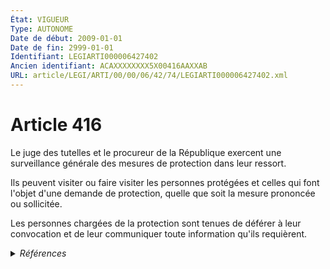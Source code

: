 ```yaml
---
État: VIGUEUR
Type: AUTONOME
Date de début: 2009-01-01
Date de fin: 2999-01-01
Identifiant: LEGIARTI000006427402
Ancien identifiant: ACAXXXXXXXX5X00416AAXXAB
URL: article/LEGI/ARTI/00/00/06/42/74/LEGIARTI000006427402.xml
---
```


<h1>Article 416</h1>

Le juge des tutelles et le procureur de la République exercent une surveillance
générale des mesures de protection dans leur ressort.<br />

Ils peuvent visiter ou faire visiter les personnes protégées et celles qui font
l'objet d'une demande de protection, quelle que soit la mesure prononcée ou
sollicitée.<br />

Les personnes chargées de la protection sont tenues de déférer à leur
convocation et de leur communiquer toute information qu'ils requièrent.


<details>
  <summary><em>Références</em></summary>

  <h2>Articles faisant référence à l'article</h2>
  
  <ul>
    <li>
      <a href="https://legal.tricoteuses.fr//redirection/LEGIARTI000006284898?vers=git&vers=legifrance">LOI n° 2007-308 du 5 mars 2007 portant réforme de la protection juridique des majeurs - article 7 ENTIEREMENT_MODIF</a> MODIFICATION cible
    </li>
  </ul>
  
  <h2>Références faites par l'article</h2>
  
  <ul>
    <li>
      2007-03-05 MODIFICATION source <a href="https://legal.tricoteuses.fr//redirection/LEGIARTI000006284898?vers=git&vers=legifrance">LOI n° 2007-308 du 5 mars 2007 portant réforme de la protection juridique des majeurs - article 7 ENTIEREMENT_MODIF</a>
    </li>
    <li>
      2999-01-01 CITATION cible <a href="https://legal.tricoteuses.fr//redirection/LEGIARTI000006428210?vers=git&vers=legifrance">Code civil - article 494 AUTONOME VIGUEUR, en vigueur depuis le 2009-01-01</a>
    </li>
    <li>
      2999-01-01 CITATION cible <a href="https://legal.tricoteuses.fr//redirection/LEGIARTI000036514191?vers=git&vers=legifrance">Code de l'action sociale et des familles - article L472-10 AUTONOME VIGUEUR, en vigueur depuis le 2018-01-19</a>
    </li>
    <li>
      2999-01-01 CITATION cible <a href="https://legal.tricoteuses.fr//redirection/LEGIARTI000026568361?vers=git&vers=legifrance">Code de l'action sociale et des familles - article L554-6 AUTONOME VIGUEUR, en vigueur depuis le 2012-11-04</a>
    </li>
    <li>
      2999-01-01 CITATION cible <a href="https://legal.tricoteuses.fr//redirection/LEGIARTI000026568736?vers=git&vers=legifrance">Code de l'action sociale et des familles - article L564-6 AUTONOME VIGUEUR, en vigueur depuis le 2012-11-04</a>
    </li>
    <li>
      2999-01-01 CITATION cible <a href="https://legal.tricoteuses.fr//redirection/LEGIARTI000026569018?vers=git&vers=legifrance">Code de l'action sociale et des familles - article L574-6 AUTONOME VIGUEUR, en vigueur depuis le 2012-11-04</a>
    </li>
    <li>
      2999-01-01 CITATION cible <a href="https://legal.tricoteuses.fr//redirection/LEGIARTI000020031184?vers=git&vers=legifrance">Code de procédure civile - article 1212 AUTONOME VIGUEUR, en vigueur depuis le 2009-01-01</a>
    </li>
    <li>
      CODIFICATION source Loi 1803-03-14
    </li>
  </ul>
</details>
